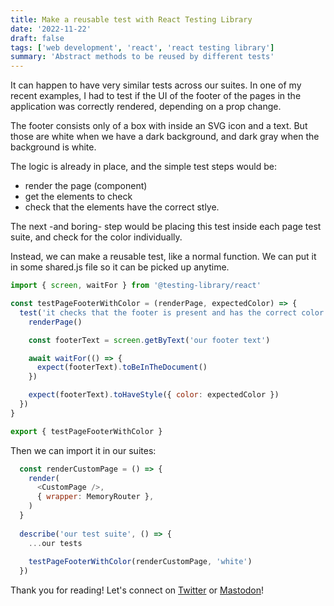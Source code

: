 ```yaml
---
title: Make a reusable test with React Testing Library
date: '2022-11-22'
draft: false
tags: ['web development', 'react', 'react testing library']
summary: 'Abstract methods to be reused by different tests'
---
```


It can happen to have very similar tests across our suites. In one of my recent examples, I had to test if the UI of the footer of the pages in the application was correctly rendered, depending on a prop change.

The footer consists only of a box with inside an SVG icon and a text. But those are white when we have a dark background, and  dark gray when the background is white.

The logic is already in place, and the simple test steps would be: 
- render the page (component)
- get the elements to check
- check that the elements have the correct stlye.

The next -and boring- step would be placing this test inside each page test suite, and check for the color individually.

Instead, we can make a reusable test, like a normal function.
We can put it in some shared.js file so it can be picked up anytime.

```js
import { screen, waitFor } from '@testing-library/react'

const testPageFooterWithColor = (renderPage, expectedColor) => {
  test('it checks that the footer is present and has the correct color', async () => {
    renderPage()

    const footerText = screen.getByText('our footer text')

    await waitFor(() => {
      expect(footerText).toBeInTheDocument()
    })

    expect(footerText).toHaveStyle({ color: expectedColor })
  })
}

export { testPageFooterWithColor }
```

Then we can import it in our suites:
```js
  const renderCustomPage = () => {
    render(
      <CustomPage />,
      { wrapper: MemoryRouter },
    )
  }
  
  describe('our test suite', () => {
    ...our tests
     
    testPageFooterWithColor(renderCustomPage, 'white')
  })
```

Thank you for reading! Let's connect on [Twitter](https://twitter.com/AlexBuaiscia) or [Mastodon](@alex_@uiuxdev.social)! 
